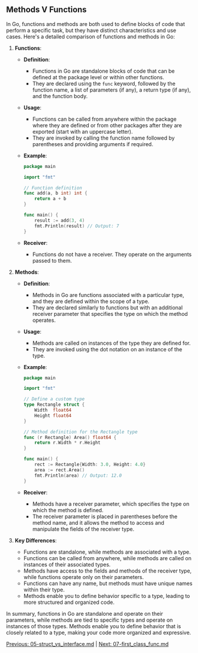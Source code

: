 ## Methods V Functions

In Go, functions and methods are both used to define blocks of code that perform a specific task, but they have distinct characteristics and use cases. Here's a detailed comparison of functions and methods in Go:

1. **Functions**:

   - **Definition**:
     - Functions in Go are standalone blocks of code that can be defined at the package level or within other functions.
     - They are declared using the `func` keyword, followed by the function name, a list of parameters (if any), a return type (if any), and the function body.

   - **Usage**:
     - Functions can be called from anywhere within the package where they are defined or from other packages after they are exported (start with an uppercase letter).
     - They are invoked by calling the function name followed by parentheses and providing arguments if required.

   - **Example**:
     ```go
     package main

     import "fmt"

     // Function definition
     func add(a, b int) int {
         return a + b
     }

     func main() {
         result := add(3, 4)
         fmt.Println(result) // Output: 7
     }
     ```

   - **Receiver**:
     - Functions do not have a receiver. They operate on the arguments passed to them.

2. **Methods**:

   - **Definition**:
     - Methods in Go are functions associated with a particular type, and they are defined within the scope of a type.
     - They are declared similarly to functions but with an additional receiver parameter that specifies the type on which the method operates.

   - **Usage**:
     - Methods are called on instances of the type they are defined for.
     - They are invoked using the dot notation on an instance of the type.

   - **Example**:
     ```go
     package main

     import "fmt"

     // Define a custom type
     type Rectangle struct {
         Width  float64
         Height float64
     }

     // Method definition for the Rectangle type
     func (r Rectangle) Area() float64 {
         return r.Width * r.Height
     }

     func main() {
         rect := Rectangle{Width: 3.0, Height: 4.0}
         area := rect.Area()
         fmt.Println(area) // Output: 12.0
     }
     ```

   - **Receiver**:
     - Methods have a receiver parameter, which specifies the type on which the method is defined.
     - The receiver parameter is placed in parentheses before the method name, and it allows the method to access and manipulate the fields of the receiver type.

3. **Key Differences**:

   - Functions are standalone, while methods are associated with a type.
   - Functions can be called from anywhere, while methods are called on instances of their associated types.
   - Methods have access to the fields and methods of the receiver type, while functions operate only on their parameters.
   - Functions can have any name, but methods must have unique names within their type.
   - Methods enable you to define behavior specific to a type, leading to more structured and organized code.

In summary, functions in Go are standalone and operate on their parameters, while methods are tied to specific types and operate on instances of those types. Methods enable you to define behavior that is closely related to a type, making your code more organized and expressive.

[Previous: 05-struct_vs_interface.md](05-struct_vs_interface.md) | [Next: 07-first_class_func.md](07-functions.md)
